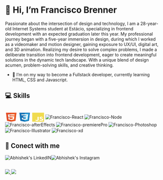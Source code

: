 <h1>👋 Hi, I’m Francisco Brenner</h1>

Passionate about the intersection of design and technology, I am a 28-year-old Internet Systems student at Estácio, specializing in frontend development with an expected graduation later this year. My professional journey began with a five-year immersion in design, during which I worked as a videomaker and motion designer, gaining exposure to UX/UI, digital art, and 3D animation. Realizing my desire to solve complex problems, I made a deliberate transition into frontend development, eager to create meaningful solutions in the dynamic tech landscape. With a unique blend of design acumen, problem-solving skills, and creative thinking.

- 👀 I’m on my way to become a Fullstack developer, currently learning HTML, CSS and Javascript.


## 💻 Skills

<div style="display: inline_block"><br>
  
  <img align="center" alt="Francisco-HTML" height="30" width="40" src="https://raw.githubusercontent.com/devicons/devicon/master/icons/html5/html5-original.svg">
  <img align="center" alt="Francisco-CSS" height="30" width="40" src="https://raw.githubusercontent.com/devicons/devicon/master/icons/css3/css3-original.svg">
  <img align="center" alt="Francisco-Js" height="30" width="40" src="https://raw.githubusercontent.com/devicons/devicon/master/icons/javascript/javascript-plain.svg">
  <img align="center" alt="Francisco-React" height="30" width="40" src="https://cdn.jsdelivr.net/gh/devicons/devicon/icons/react/react-original.svg">
  <img align="center" alt="Francisco-Node" height="30" width="40" src="https://cdn.jsdelivr.net/gh/devicons/devicon/icons/nodejs/nodejs-original.svg" >
    <img align="center" alt="Francisco-afterEffects" height="30" width="40" src="https://cdn.jsdelivr.net/gh/devicons/devicon/icons/aftereffects/aftereffects-original.svg" >
  <img align="center" alt="Francisco-premierePro" height="30" width="40" src="https://cdn.jsdelivr.net/gh/devicons/devicon/icons/premierepro/premierepro-original.svg" >
  <img align="center" alt="Francisco-Photoshop" height="30" width="40" src="https://cdn.jsdelivr.net/gh/devicons/devicon/icons/photoshop/photoshop-plain.svg" >
  <img align="center" alt="Francisco-Illustrator" height="30" width="40" src="https://cdn.jsdelivr.net/gh/devicons/devicon/icons/illustrator/illustrator-plain.svg" >
  <img align="center" alt="Francisco-xd" height="30" width="40" src="https://cdn.jsdelivr.net/gh/devicons/devicon/icons/xd/xd-plain.svg" >

</div>


## 📌 Conect with me

<div>
  
 <a href="https://www.linkedin.com/in/francisco-brenner-44a507b2/">
  <img align="left" alt="Abhishek's LinkedIN" src="https://img.shields.io/badge/LinkedIn-0077B5?style=for-the-badge&logo=linkedin&logoColor=white" />
</a>
  <a href="https://www.instagram.com/franciscobrenner/">
  <img align="left" alt="Abhishek's Instagram" src="https://img.shields.io/badge/Instagram-E4405F?style=for-the-badge&logo=instagram&logoColor=white" />
</a>
  
</div>

<br />

##
<div>
  <a href="https://github.com/franciscobrenner">
   <img height="150em" src="https://github-readme-stats.vercel.app/api?username=franciscobrenner&show_icons=true&theme=dracula"/>
   <img height="150em" src="https://github-readme-stats.vercel.app/api/top-langs/?username=franciscobrenner&layout=compact&langs_count=9&theme=dracula"/>
  </a>
</div>
<!--![Snake animation](https://github.com/franciscobrenner/franciscobrenner/blob/output/github-contribution-grid-snake.svg)-->

<!---
franciscobrenner/franciscobrenner is a ✨ special ✨ repository because its `README.md` (this file) appears on your GitHub profile.
You can click the Preview link to take a look at your changes.
--->

